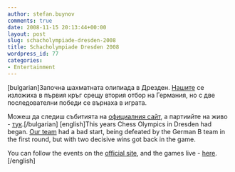 ```yaml
---
author: stefan.buynov
comments: true
date: 2008-11-15 20:13:44+00:00
layout: post
slug: schacholympiade-dresden-2008
title: Schacholympiade Dresden 2008
wordpress_id: 77
categories:
- Entertainment
---
```


[bulgarian]Започна шахматната олипиада в Дрезден. [Нашите](http://schachlive.dresden2008.de/teams/m/6/index.eng.html) се изложиха в първия кръг срещу втория отбор на Германия, но с две последователни победи се върнаха в играта.

Можеш да следиш събитията на [официалния сайт](http://dresden2008.de), а партиийте на живо - [тук](http://schachlive.dresden2008.de).[/bulgarian]
[english]This years Chess Olympics in Dresden had began. [Our team](http://schachlive.dresden2008.de/teams/m/6/index.eng.html) had a bad start, being defeated by the German B team in the first round, but with two decisive wins got back in the game.

You can follow the events on the [official site](http://dresden2008.de), and the games live - [here](http://schachlive.dresden2008.de).[/english]
